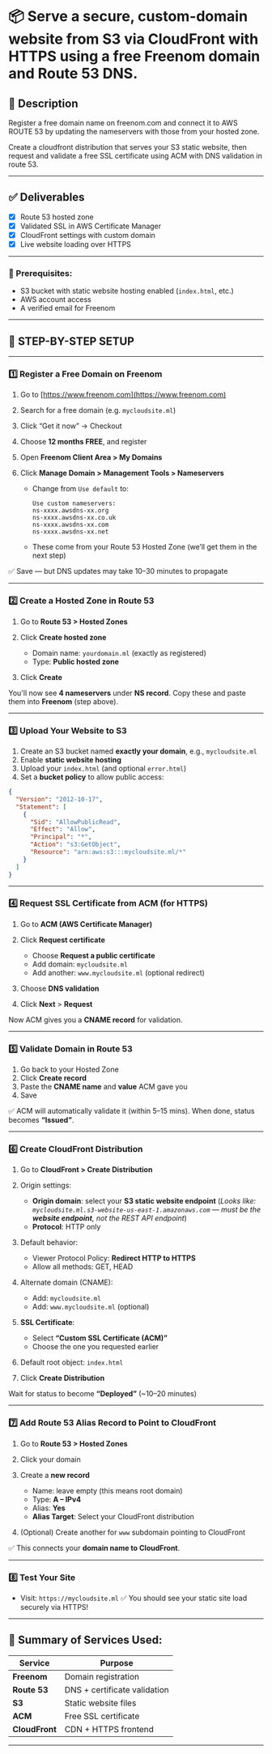 # 📦 Serve a secure, custom-domain website from S3 via CloudFront with HTTPS using a free Freenom domain and Route 53 DNS.

## 📝 Description

Register a free domain name on freenom.com and connect it to AWS ROUTE 53 by updating the nameservers with those from your hosted zone. 

Create a cloudfront distribution that serves your S3 static website, then request and validate a free SSL certificate using ACM with DNS validation in route 53.

---

## ✅ Deliverables

- [x] Route 53 hosted zone
- [x] Validated SSL in AWS Certificate Manager
- [x] CloudFront settings with custom domain
- [x] Live website loading over HTTPS

---

### 🧩 Prerequisites:

* S3 bucket with static website hosting enabled (`index.html`, etc.)
* AWS account access
* A verified email for Freenom

---

## 🧭 STEP-BY-STEP SETUP

---

### **1️⃣ Register a Free Domain on Freenom**

1. Go to [https://www.freenom.com](https://www.freenom.com)
2. Search for a free domain (e.g. `mycloudsite.ml`)
3. Click “Get it now” → Checkout
4. Choose **12 months FREE**, and register
5. Open **Freenom Client Area > My Domains**
6. Click **Manage Domain > Management Tools > Nameservers**

   * Change from `Use default` to:

     ```
     Use custom nameservers:
     ns-xxxx.awsdns-xx.org
     ns-xxxx.awsdns-xx.co.uk
     ns-xxxx.awsdns-xx.com
     ns-xxxx.awsdns-xx.net
     ```
   * These come from your Route 53 Hosted Zone (we’ll get them in the next step)

✅ Save — but DNS updates may take 10–30 minutes to propagate

---

### **2️⃣ Create a Hosted Zone in Route 53**

1. Go to **Route 53 > Hosted Zones**
2. Click **Create hosted zone**

   * Domain name: `yourdomain.ml` (exactly as registered)
   * Type: **Public hosted zone**
3. Click **Create**

You'll now see **4 nameservers** under **NS record**. Copy these and paste them into **Freenom** (step above).

---

### **3️⃣ Upload Your Website to S3**

1. Create an S3 bucket named **exactly your domain**, e.g., `mycloudsite.ml`
2. Enable **static website hosting**
3. Upload your `index.html` (and optional `error.html`)
4. Set a **bucket policy** to allow public access:

```json
{
  "Version": "2012-10-17",
  "Statement": [
    {
      "Sid": "AllowPublicRead",
      "Effect": "Allow",
      "Principal": "*",
      "Action": "s3:GetObject",
      "Resource": "arn:aws:s3:::mycloudsite.ml/*"
    }
  ]
}
```

---

### **4️⃣ Request SSL Certificate from ACM (for HTTPS)**

1. Go to **ACM (AWS Certificate Manager)**
2. Click **Request certificate**

   * Choose **Request a public certificate**
   * Add domain: `mycloudsite.ml`
   * Add another: `www.mycloudsite.ml` (optional redirect)
3. Choose **DNS validation**
4. Click **Next** > **Request**

Now ACM gives you a **CNAME record** for validation.

---

### **5️⃣ Validate Domain in Route 53**

1. Go back to your Hosted Zone
2. Click **Create record**
3. Paste the **CNAME name** and **value** ACM gave you
4. Save

✅ ACM will automatically validate it (within 5–15 mins). When done, status becomes **“Issued”**.

---

### **6️⃣ Create CloudFront Distribution**

1. Go to **CloudFront > Create Distribution**
2. Origin settings:

   * **Origin domain**: select your **S3 static website endpoint**
     (*Looks like: `mycloudsite.ml.s3-website-us-east-1.amazonaws.com` — must be the **website endpoint**, not the REST API endpoint*)
   * **Protocol**: HTTP only
3. Default behavior:

   * Viewer Protocol Policy: **Redirect HTTP to HTTPS**
   * Allow all methods: GET, HEAD
4. Alternate domain (CNAME):

   * Add: `mycloudsite.ml`
   * Add: `www.mycloudsite.ml` (optional)
5. **SSL Certificate**:

   * Select **“Custom SSL Certificate (ACM)”**
   * Choose the one you requested earlier
6. Default root object: `index.html`
7. Click **Create Distribution**

Wait for status to become **“Deployed”** (\~10–20 minutes)

---

### **7️⃣ Add Route 53 Alias Record to Point to CloudFront**

1. Go to **Route 53 > Hosted Zones**
2. Click your domain
3. Create a **new record**

   * Name: leave empty (this means root domain)
   * Type: **A – IPv4**
   * Alias: **Yes**
   * **Alias Target**: Select your CloudFront distribution
4. (Optional) Create another for `www` subdomain pointing to CloudFront

✅ This connects your **domain name to CloudFront**.

---

### **8️⃣ Test Your Site**

* Visit: `https://mycloudsite.ml`
  ✅ You should see your static site load securely via HTTPS!

---

## 🔐 Summary of Services Used:

| Service        | Purpose                      |
| -------------- | ---------------------------- |
| **Freenom**    | Domain registration          |
| **Route 53**   | DNS + certificate validation |
| **S3**         | Static website files         |
| **ACM**        | Free SSL certificate         |
| **CloudFront** | CDN + HTTPS frontend         |

---
